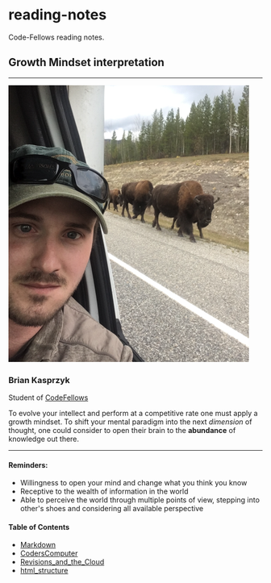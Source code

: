 # reading-notes
Code-Fellows reading notes.


## Growth Mindset interpretation
---
 ![](profile1small.png)
### Brian Kasprzyk 
Student of [CodeFellows](https://www.codefellows.org/) 

To evolve your intellect and perform at a competitive rate one must apply a growth mindset. To shift your mental paradigm into the next *dimension* of thought, one could consider to open their brain to the **abundance**  of knowledge out there.

***

#### **Reminders:**
- Willingness to open your mind and change what you think you know
- Receptive to the wealth of information in the world
- Able to perceive the world through multiple points of view, stepping into other's shoes and considering all available perspective


#### Table of Contents

- [Markdown](https://bkasprzyk19.github.io/reading-notes/markdown.md)
- [CodersComputer](https://bkasprzyk19.github.io/reading-notes/coderscomputer.md)
- [Revisions_and_the_Cloud](https://bkasprzyk19.github.io/reading-notes/revisions_and_the_cloud.md)
- [html_structure](https://bkasprzyk19.github.io/reading-notes/html_structure.md)